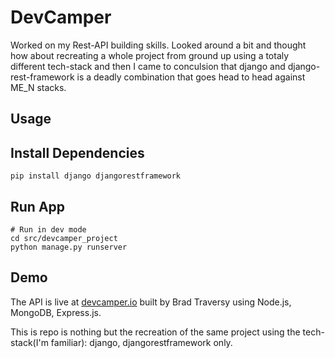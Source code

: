 # DevCamper

Worked on my Rest-API building skills. Looked around a bit and thought how about recreating a whole project from ground up using a totaly different tech-stack and then I came to conculsion that django and django-rest-framework is a deadly combination that goes head to head against ME_N stacks.

## Usage

## Install Dependencies

```
pip install django djangorestframework
```

## Run App

```
# Run in dev mode
cd src/devcamper_project
python manage.py runserver
```

## Demo

The API is live at [devcamper.io](https://devcamper.io) built by Brad Traversy using Node.js, MongoDB, Express.js.

This is repo is nothing but the recreation of the same project using the tech-stack(I'm familiar): django, djangorestframework only.
